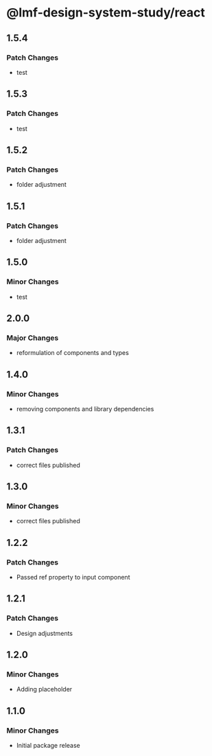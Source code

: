 # @lmf-design-system-study/react

## 1.5.4

### Patch Changes

- test

## 1.5.3

### Patch Changes

- test

## 1.5.2

### Patch Changes

- folder adjustment

## 1.5.1

### Patch Changes

- folder adjustment

## 1.5.0

### Minor Changes

- test

## 2.0.0

### Major Changes

- reformulation of components and types

## 1.4.0

### Minor Changes

- removing components and library dependencies

## 1.3.1

### Patch Changes

- correct files published

## 1.3.0

### Minor Changes

- correct files published

## 1.2.2

### Patch Changes

- Passed ref property to input component

## 1.2.1

### Patch Changes

- Design adjustments

## 1.2.0

### Minor Changes

- Adding placeholder

## 1.1.0

### Minor Changes

- Initial package release

